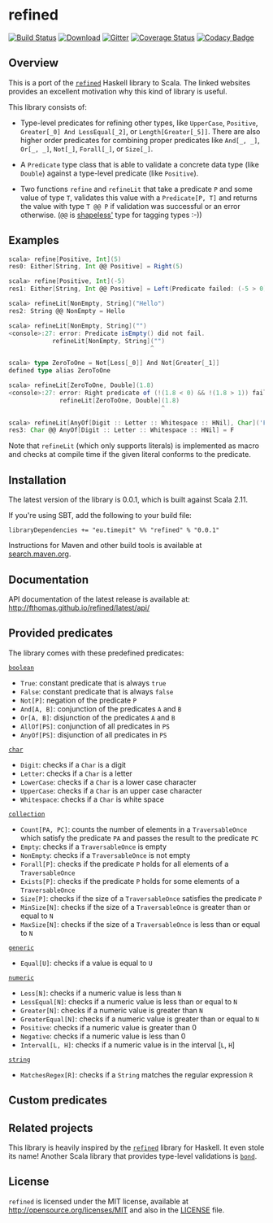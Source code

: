 # refined
[![Build Status](https://img.shields.io/travis/fthomas/refined.svg)](https://travis-ci.org/fthomas/refined)
[![Download](https://img.shields.io/maven-central/v/eu.timepit/refined_2.11.svg)][search.maven]
[![Gitter](https://img.shields.io/badge/GITTER-join%20chat-brightgreen.svg)](https://gitter.im/fthomas/refined?utm_source=badge&utm_medium=badge&utm_campaign=pr-badge&utm_content=badge)
[![Coverage Status](https://img.shields.io/coveralls/fthomas/refined/master.svg)](https://coveralls.io/r/fthomas/refined)
[![Codacy Badge](https://img.shields.io/codacy/e4f25ef2656e463e8fed3f4f9314abdb.svg)](https://www.codacy.com/app/fthomas/refined)

## Overview

This is a port of the [`refined`][refined.hs] Haskell library to Scala.
The linked websites provides an excellent motivation why this kind of library
is useful.

This library consists of:

* Type-level predicates for refining other types, like `UpperCase`, `Positive`,
  `Greater[_0] And LessEqual[_2]`, or `Length[Greater[_5]]`. There are also higher
  order predicates for combining proper predicates like `And[_, _]`, `Or[_, _]`,
  `Not[_]`, `Forall[_]`, or `Size[_]`.

* A `Predicate` type class that is able to validate a concrete data type (like `Double`)
  against a type-level predicate (like `Positive`).

* Two functions `refine` and `refineLit` that take a predicate `P` and some value
  of type `T`, validates this value with a `Predicate[P, T]` and returns the value
  with type `T @@ P` if validation was successful or an error otherwise.
  (`@@` is [shapeless'][shapeless] type for tagging types :-))

## Examples

```scala
scala> refine[Positive, Int](5)
res0: Either[String, Int @@ Positive] = Right(5)

scala> refine[Positive, Int](-5)
res1: Either[String, Int @@ Positive] = Left(Predicate failed: (-5 > 0).)

scala> refineLit[NonEmpty, String]("Hello")
res2: String @@ NonEmpty = Hello

scala> refineLit[NonEmpty, String]("")
<console>:27: error: Predicate isEmpty() did not fail.
            refineLit[NonEmpty, String]("")
                                       ^

scala> type ZeroToOne = Not[Less[_0]] And Not[Greater[_1]]
defined type alias ZeroToOne

scala> refineLit[ZeroToOne, Double](1.8)
<console>:27: error: Right predicate of (!(1.8 < 0) && !(1.8 > 1)) failed: Predicate (1.8 > 1) did not fail.
              refineLit[ZeroToOne, Double](1.8)
                                          ^

scala> refineLit[AnyOf[Digit :: Letter :: Whitespace :: HNil], Char]('F')
res3: Char @@ AnyOf[Digit :: Letter :: Whitespace :: HNil] = F
```

Note that `refineLit` (which only supports literals) is implemented as macro
and checks at compile time if the given literal conforms to the predicate.

## Installation

The latest version of the library is 0.0.1, which is built against Scala 2.11.

If you're using SBT, add the following to your build file:

    libraryDependencies += "eu.timepit" %% "refined" % "0.0.1"

Instructions for Maven and other build tools is available at [search.maven.org][search.maven].

## Documentation

API documentation of the latest release is available at:
http://fthomas.github.io/refined/latest/api/

## Provided predicates

The library comes with these predefined predicates:

[`boolean`](https://github.com/fthomas/refined/blob/master/src/main/scala/eu/timepit/refined/boolean.scala)

* `True`: constant predicate that is always `true`
* `False`: constant predicate that is always `false`
* `Not[P]`: negation of the predicate `P`
* `And[A, B]`: conjunction of the predicates `A` and `B`
* `Or[A, B]`: disjunction of the predicates `A` and `B`
* `AllOf[PS]`: conjunction of all predicates in `PS`
* `AnyOf[PS]`: disjunction of all predicates in `PS`

[`char`](https://github.com/fthomas/refined/blob/master/src/main/scala/eu/timepit/refined/char.scala)

* `Digit`: checks if a `Char` is a digit
* `Letter`: checks if a `Char` is a letter
* `LowerCase`: checks if a `Char` is a lower case character
* `UpperCase`: checks if a `Char` is an upper case character
* `Whitespace`: checks if a `Char` is white space

[`collection`](https://github.com/fthomas/refined/blob/master/src/main/scala/eu/timepit/refined/collection.scala)

* `Count[PA, PC]`: counts the number of elements in a `TraversableOnce` which
  satisfy the predicate `PA` and passes the result to the predicate `PC`
* `Empty`: checks if a `TraversableOnce` is empty
* `NonEmpty`: checks if a `TraversableOnce` is not empty
* `Forall[P]`: checks if the predicate `P` holds for all elements of a
  `TraversableOnce`
* `Exists[P]`: checks if the predicate `P` holds for some elements of a
  `TraversableOnce`
* `Size[P]`: checks if the size of a `TraversableOnce` satisfies the predicate `P`
* `MinSize[N]`: checks if the size of a `TraversableOnce` is greater than
  or equal to `N`
* `MaxSize[N]`: checks if the size of a `TraversableOnce` is less than
  or equal to `N`

[`generic`](https://github.com/fthomas/refined/blob/master/src/main/scala/eu/timepit/refined/generic.scala)

* `Equal[U]`: checks if a value is equal to `U`

[`numeric`](https://github.com/fthomas/refined/blob/master/src/main/scala/eu/timepit/refined/numeric.scala)

* `Less[N]`: checks if a numeric value is less than `N`
* `LessEqual[N]`: checks if a numeric value is less than or equal to `N`
* `Greater[N]`: checks if a numeric value is greater than `N`
* `GreaterEqual[N]`: checks if a numeric value is greater than or equal to `N`
* `Positive`: checks if a numeric value is greater than 0
* `Negative`: checks if a numeric value is less than 0
* `Interval[L, H]`: checks if a numeric value is in the interval [`L`, `H`]

[`string`](https://github.com/fthomas/refined/blob/master/src/main/scala/eu/timepit/refined/string.scala)

* `MatchesRegex[R]`: checks if a `String` matches the regular expression `R`

## Custom predicates

## Related projects

This library is heavily inspired by the [`refined`][refined.hs] library for
Haskell. It even stole its name! Another Scala library that provides type-level
validations is [`bond`][bond].

## License

`refined` is licensed under the MIT license, available at http://opensource.org/licenses/MIT
and also in the [LICENSE](https://github.com/fthomas/refined/blob/master/LICENSE) file.

[bond]: https://github.com/fwbrasil/bond
[refined.hs]: http://nikita-volkov.github.io/refined
[search.maven]: http://search.maven.org/#search|ga|1|eu.timepit.refined
[shapeless]: https://github.com/milessabin/shapeless
